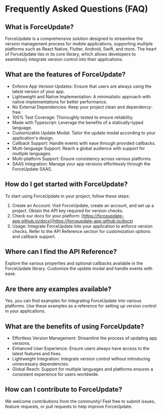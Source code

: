 # Frequently Asked Questions (FAQ)

## What is ForceUpdate?

ForceUpdate is a comprehensive solution designed to streamline the version management process for mobile applications, supporting multiple platforms such as React Native, Flutter, Android, Swift, and more. The heart of ForceUpdate lies in its core library, which allows developers to seamlessly integrate version control into their applications.

## What are the features of ForceUpdate?

- Enforce App Version Updates: Ensure that users are always using the latest version of your app.
- Lightweight and Native Implementation: A minimalistic approach with native implementations for better performance.
- No External Dependencies: Keep your project clean and dependency-free.
- 100% Test Coverage: Thoroughly tested to ensure reliability.
- Made with Typescript: Leverage the benefits of a statically-typed language.
- Customizable Update Modal: Tailor the update modal according to your application's design.
- Callback Support: Handle events with ease through provided callbacks.
- Multi-language Support: Reach a global audience with support for multiple languages.
- Multi-platform Support: Ensure consistency across various platforms.
- SAAS Integration: Manage your app versions effortlessly through the ForceUpdate SAAS.

## How do I get started with ForceUpdate?

To start using ForceUpdate in your project, follow these steps:

1. Create an Account: Visit ForceUpdate, create an account, and set up a project. Obtain the API key required for version checks.
2. Check our docs for your platform: [https://forceupdate-app.github.io/docs](https://forceupdate-app.github.io/docs)
3. Usage: Integrate ForceUpdate into your application to enforce version checks. Refer to the API Reference section for customization options and callback support.

## Where can I find the API Reference?

Explore the various properties and optional callbacks available in the ForceUpdate library. Customize the update modal and handle events with ease.

## Are there any examples available?

Yes, you can find examples for integrating ForceUpdate into various platforms. Use these examples as a reference for setting up version control in your applications.

## What are the benefits of using ForceUpdate?

- Effortless Version Management: Streamline the process of updating app versions.
- Enhanced User Experience: Ensure users always have access to the latest features and fixes.
- Lightweight Integration: Integrate version control without introducing unnecessary dependencies.
- Global Reach: Support for multiple languages and platforms ensures a consistent experience for users worldwide.

## How can I contribute to ForceUpdate?

We welcome contributions from the community! Feel free to submit issues, feature requests, or pull requests to help improve ForceUpdate.
